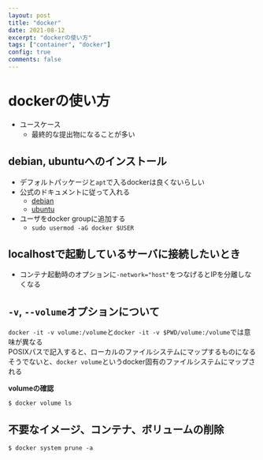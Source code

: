 ```yaml
---
layout: post
title: "docker"
date: 2021-08-12
excerpt: "dockerの使い方"
tags: ["container", "docker"]
config: true
comments: false
---
```


# dockerの使い方
 - ユースケース
   - 最終的な提出物になることが多い

## debian, ubuntuへのインストール
 - デフォルトパッケージと`apt`で入るdockerは良くないらしい
 - 公式のドキュメントに従って入れる
   - [debian](https://docs.docker.com/engine/install/debian/)
   - [ubuntu](https://docs.docker.com/engine/install/ubuntu/)
 - ユーザをdocker groupに追加する
   - `sudo usermod -aG docker $USER`

## localhostで起動しているサーバに接続したいとき
 - コンテナ起動時のオプションに`-network="host"`をつなげるとIPを分離しなくなる

## `-v`, `--volume`オプションについて
`docker -it -v volume:/volume`と`docker -it -v $PWD/volume:/volume`では意味が異なる  
POSIXパスで記入すると、ローカルのファイルシステムにマップするものになる  
そうでないと、`docker volume`というdocker固有のファイルシステムにマップされる  

**volumeの確認**  
```console
$ docker volume ls
```

## 不要なイメージ、コンテナ、ボリュームの削除

```console
$ docker system prune -a
```
